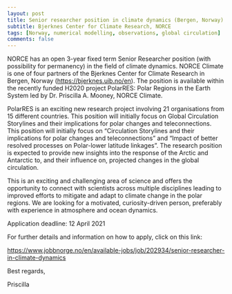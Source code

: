 ```yaml
---
layout: post
title: Senior researcher position in climate dynamics (Bergen, Norway)
subtitle: Bjerknes Center for Climate Research, NORCE
tags: [Norway, numerical modelling, observations, global circulation]
comments: false
---
```


NORCE has an open 3-year fixed term Senior Researcher position (with possibility for permanency) in the field of climate dynamics. NORCE Climate is one of four partners of the Bjerknes Center for Climate Research in Bergen, Norway (https://bjerknes.uib.no/en). The position is available within the recently funded H2020 project PolarRES: Polar Regions in the Earth System led by Dr. Priscilla A. Mooney, NORCE Climate.

 

PolarRES is an exciting new research project involving 21 organisations from 15 different countries. This position will initially focus on Global Circulation Storylines and their implications for polar changes and teleconnections. This position will initially focus on “Circulation Storylines and their implications for polar changes and teleconnections” and “Impact of better resolved processes on Polar-lower latitude linkages”. The research position is expected to provide new insights into the response of the Arctic and Antarctic to, and their influence on, projected changes in the global circulation.

 

This is an exciting and challenging area of science and offers the opportunity to connect with scientists across multiple disciplines leading to improved efforts to mitigate and adapt to climate change in the polar regions. We are looking for a motivated, curiosity-driven person, preferably with experience in atmosphere and ocean dynamics.

 

Application deadline: 12 April 2021

 

For further details and information on how to apply, click on this link: 

https://www.jobbnorge.no/en/available-jobs/job/202934/senior-researcher-in-climate-dynamics

 

Best regards,

Priscilla
